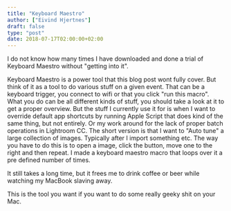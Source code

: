 ```yaml
---
title: "Keyboard Maestro"
author: ["Eivind Hjertnes"]
draft: false
type: "post"
date: 2018-07-17T02:00:00+02:00
---
```


I do not know how many times I have downloaded and done a trial of
Keyboard Maestro without "getting into it".

Keyboard Maestro is a power tool that this blog post wont fully cover.
But think of it as a tool to do various stuff on a given event. That can
be a keyboard trigger, you connect to wifi or that you click "run this
macro". What you do can be all different kinds of stuff, you should take
a look at it to get a proper overview. But the stuff I currently use it
for is when I want to override default app shortcuts by running Apple
Script that does kind of the same thing, but not entirely. Or my work
around for the lack of proper batch operations in Lightroom CC. The
short version is that I want to "Auto tune" a large collection of
images. Typically after I import something etc. The way you have to do
this is to open a image, click the button, move one to the right and
then repeat. I made a keyboard maestro macro that loops over it a pre
defined number of times.

It still takes a long time, but it frees me to drink coffee or beer
while watching my MacBook slaving away.

This is the tool you want if you want to do some really geeky shit on
your Mac.
